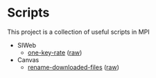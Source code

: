 # Scripts

This project is a collection of useful scripts in MPI

- SIWeb
  - [one-key-rate](https://github.com/MPICP/Scripts/blob/master/siweb/one-key-rate.js) ([raw](https://raw.githubusercontent.com/MPICP/Scripts/master/siweb/one-key-rate.js))
- Canvas
  - [rename-downloaded-files](https://github.com/MPICP/Scripts/blob/master/canvas/rename-downloaded-files.sh) ([raw](https://raw.githubusercontent.com/MPICP/Scripts/master/canvas/rename-downloaded-files.sh))
